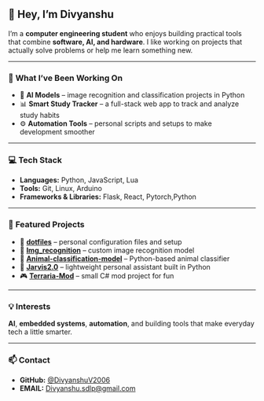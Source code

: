 ## 👋 Hey, I’m **Divyanshu**

I’m a **computer engineering student** who enjoys building practical tools that combine **software, AI, and hardware**. I like working on projects that actually solve problems or help me learn something new.  

---

### 🧠 **What I’ve Been Working On**
- 🧩 **AI Models** – image recognition and classification projects in Python  
- 📊 **Smart Study Tracker** – a full-stack web app to track and analyze study habits  
- ⚙️ **Automation Tools** – personal scripts and setups to make development smoother  

---

### 💻 **Tech Stack**
- **Languages:** Python, JavaScript, Lua  
- **Tools:** Git, Linux, Arduino  
- **Frameworks & Libraries:** Flask, React, Pytorch,Python  

---

### 📂 **Featured Projects**
- 🧩 [**dotfiles**](https://github.com/DivyanshuV2006/dotfiles) – personal configuration files and setup  
- 🧠 [**Img_recognition**](https://github.com/DivyanshuV2006/Img_recognition) – custom image recognition model  
- 🐾 [**Animal-classification-model**](https://github.com/DivyanshuV2006/Animal-classification-model) – Python-based animal classifier  
- 🤖 [**Jarvis2.0**](https://github.com/DivyanshuV2006/Jarvis2.0) – lightweight personal assistant built in Python  
- 🎮 [**Terraria-Mod**](https://github.com/DivyanshuV2006/Terraria-Mod) – small C# mod project for fun  

---

### 💡 **Interests**
**AI**, **embedded systems**, **automation**, and building tools that make everyday tech a little smarter.  

---

### 📫 **Contact**
- **GitHub:** [@DivyanshuV2006](https://github.com/DivyanshuV2006)  
- **EMAIL:** [Divyanshu.sdlp@gmail.com]((https://mail.google.com/mail/u/0/#inbox?compose=GTvVlcSDbSGplWBVhfsvhBdrKwThXpNNqGDLPvqfjtHZFWVNXMskCLbsGZZCPkhLWqQZgZrvZRQrL)) 
